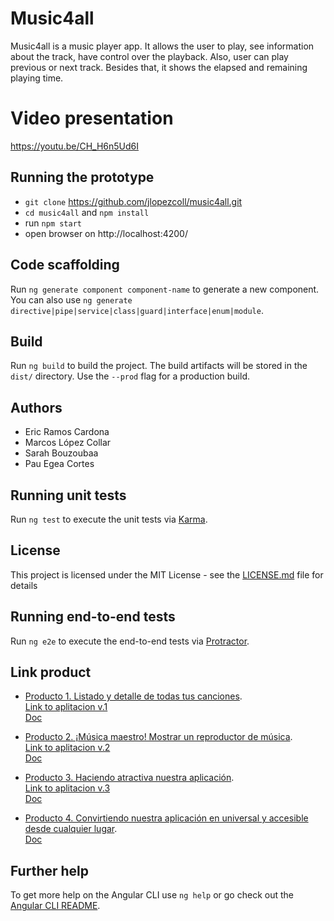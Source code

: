 # Music4all

Music4all is a music player app. It allows the user to play, see information about the track, have control over the playback. Also, user can play previous or next track. Besides that, it shows the elapsed and remaining playing time.

# Video presentation

https://youtu.be/CH_H6n5Ud6I

## Running the prototype

* `git clone` https://github.com/jlopezcoll/music4all.git
* `cd music4all` and `npm install`
* run `npm start`
* open browser on http://localhost:4200/

## Code scaffolding

Run `ng generate component component-name` to generate a new component. You can also use `ng generate directive|pipe|service|class|guard|interface|enum|module`.

## Build

Run `ng build` to build the project. The build artifacts will be stored in the `dist/` directory. Use the `--prod` flag for a production build.

## Authors

* Eric Ramos Cardona
* Marcos López Collar
* Sarah Bouzoubaa
* Pau Egea Cortes

## Running unit tests

Run `ng test` to execute the unit tests via [Karma](https://karma-runner.github.io).

## License

This project is licensed under the MIT License - see the [LICENSE.md](LICENSE.md) file for details

## Running end-to-end tests

Run `ng e2e` to execute the end-to-end tests via [Protractor](http://www.protractortest.org/).

## Link product

* [Producto 1. Listado y detalle de todas tus canciones](https://github.com/jlopezcoll/music4all/tree/v1.2).     
    [Link to aplitacion v.1](https://stackblitz.com/github/jlopezcoll/music4all/tree/marcosP1/music4all?file=src%2Fapp%2Fmock-song-list.ts)      
    [Doc](https://docs.google.com/document/d/15KP4DGidc0ihe4xhs2G0w4Md7xnJ2WJ8icpCGFECaGI/edit?usp=sharing)


* [Producto 2. ¡Música maestro! Mostrar un reproductor de música](https://github.com/jlopezcoll/music4all/tree/Eric-filtro).     
    [Link to aplitacion v.2](https://stackblitz.com/github/jlopezcoll/music4all/tree/Eric-reproductor)       
    [Doc](https://docs.google.com/document/d/12DqylZre1MZXUVQyybGJbu7agbNxeBOi81yVevJMdNE/edit?usp=sharing)

* [Producto 3. Haciendo atractiva nuestra aplicación](https://github.com/jlopezcoll/music4all/tree/Eric-Material3).     
    [Link to aplitacion v.3](https://stackblitz.com/github/jlopezcoll/music4all/tree/Eric-Material)        
    [Doc](https://docs.google.com/document/d/1cu-NuwR4Fv1kJ8QWtFIfh9RmnDJU9SnL5_F4fFDWtRk/edit?usp=sharing)

* [Producto 4. Convirtiendo nuestra aplicación en universal y accesible desde cualquier lugar](https://github.com/jlopezcoll/music4all/tree/main).            
    [Doc](https://docs.google.com/document/d/1yBA8LJT6nrPepEjs9dVdLfrGFDh97S3whN0Cy2HBny8/edit?usp=sharing)

## Further help

To get more help on the Angular CLI use `ng help` or go check out the [Angular CLI README](https://github.com/angular/angular-cli/blob/master/README.md).
